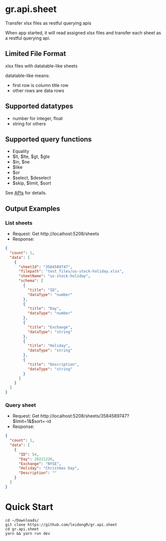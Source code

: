 # gr.api.sheet
Transfer xlsx files as restful querying apis

When app started, it will read assigned xlsx files and transfer each sheet as a restful querying api.

## Limited File Format
xlsx files with datatable-like sheets

datatable-like means:
- first row is column title row
- other rows are data rows

## Supported datatypes
- number for integer, float
- string for others


## Supported query functions
- Equality
- $lt, $lte, $gt, $gte
- $in, $ne
- $like
- $or
- $select, $deselect
- $skip, $limit, $sort

See [APIs](./api_docs/apis.md) for details.

## Output Examples
### List sheets
- Request: Get http://localhost:5208/sheets
- Response:
```json
{
  "count": 1,
  "data": [
    {
      "sheetId": "3584589747",
      "filepath": "test_files/us-stock-holiday.xlsx",
      "sheetName": "us-stock-holiday",
      "schema": [
        {
          "title": "ID",
          "dataType": "number"
        },
        {
          "title": "Day",
          "dataType": "number"
        },
        {
          "title": "Exchange",
          "dataType": "string"
        },
        {
          "title": "Holiday",
          "dataType": "string"
        },
        {
          "title": "Description",
          "dataType": "string"
        }
      ]
    }
  ]
}
```

### Query sheet
- Request: Get http://localhost:5208/sheets/3584589747?$limit=1&$sort=-id
- Response:
```json
{
  "count": 1,
  "data": [
    {
      "ID": 54,
      "Day": 20221226,
      "Exchange": "NYSE",
      "Holiday": "Christmas Day",
      "Description": ""
    }
  ]
}
```

# Quick Start
```shell
cd ~/Downloads/
git clone https://github.com/leidongR/gr.api.sheet
cd gr.api.sheet
yarn && yarn run dev
```
